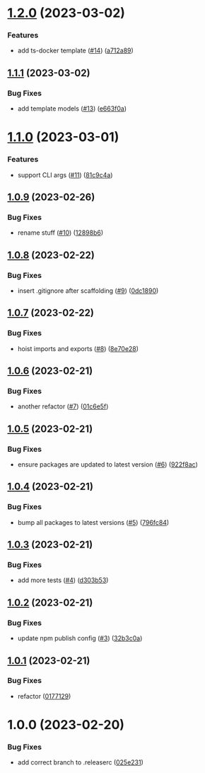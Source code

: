 # [1.2.0](https://github.com/lachiejames/generate-project/compare/v1.1.1...v1.2.0) (2023-03-02)


### Features

* add ts-docker template ([#14](https://github.com/lachiejames/generate-project/issues/14)) ([a712a89](https://github.com/lachiejames/generate-project/commit/a712a89b3c8392ae1c0d74022e120c4295fa07a4))

## [1.1.1](https://github.com/lachiejames/generate-project/compare/v1.1.0...v1.1.1) (2023-03-02)


### Bug Fixes

* add template models ([#13](https://github.com/lachiejames/generate-project/issues/13)) ([e663f0a](https://github.com/lachiejames/generate-project/commit/e663f0a1db962310111b5dcd122195d70a9516b1))

# [1.1.0](https://github.com/lachiejames/generate-project/compare/v1.0.9...v1.1.0) (2023-03-01)


### Features

* support CLI args ([#11](https://github.com/lachiejames/generate-project/issues/11)) ([81c9c4a](https://github.com/lachiejames/generate-project/commit/81c9c4a9eb43d4b50f758c4731b4b3a1ad7fd1ee))

## [1.0.9](https://github.com/lachiejames/generate-project/compare/v1.0.8...v1.0.9) (2023-02-26)


### Bug Fixes

* rename stuff ([#10](https://github.com/lachiejames/generate-project/issues/10)) ([12898b6](https://github.com/lachiejames/generate-project/commit/12898b6168e3ae4e22c6b73e755f8675c72c533c))

## [1.0.8](https://github.com/lachiejames/generate-project/compare/v1.0.7...v1.0.8) (2023-02-22)


### Bug Fixes

* insert .gitignore after scaffolding ([#9](https://github.com/lachiejames/generate-project/issues/9)) ([0dc1890](https://github.com/lachiejames/generate-project/commit/0dc1890758f33ed80cf58279a879134a0a9b1e7a))

## [1.0.7](https://github.com/lachiejames/generate-project/compare/v1.0.6...v1.0.7) (2023-02-22)


### Bug Fixes

* hoist imports and exports ([#8](https://github.com/lachiejames/generate-project/issues/8)) ([8e70e28](https://github.com/lachiejames/generate-project/commit/8e70e280e59bb5e83be17bcf0e141a817f1cfb34))

## [1.0.6](https://github.com/lachiejames/generate-project/compare/v1.0.5...v1.0.6) (2023-02-21)


### Bug Fixes

* another refactor ([#7](https://github.com/lachiejames/generate-project/issues/7)) ([01c6e5f](https://github.com/lachiejames/generate-project/commit/01c6e5fcf7e56c9871c2da220be9227418a77cc8))

## [1.0.5](https://github.com/lachiejames/generate-project/compare/v1.0.4...v1.0.5) (2023-02-21)


### Bug Fixes

* ensure packages are updated to latest version ([#6](https://github.com/lachiejames/generate-project/issues/6)) ([922f8ac](https://github.com/lachiejames/generate-project/commit/922f8aca6b7220f2ccbb25b06b72d361274b424c))

## [1.0.4](https://github.com/lachiejames/generate-project/compare/v1.0.3...v1.0.4) (2023-02-21)


### Bug Fixes

* bump all packages to latest versions ([#5](https://github.com/lachiejames/generate-project/issues/5)) ([796fc84](https://github.com/lachiejames/generate-project/commit/796fc84012b76c58f6db02ae8f25c37b35cd7335))

## [1.0.3](https://github.com/lachiejames/generate-project/compare/v1.0.2...v1.0.3) (2023-02-21)


### Bug Fixes

* add more tests ([#4](https://github.com/lachiejames/generate-project/issues/4)) ([d303b53](https://github.com/lachiejames/generate-project/commit/d303b53496d322d9b0751e96a7079e5764ec97ec))

## [1.0.2](https://github.com/lachiejames/generate-project/compare/v1.0.1...v1.0.2) (2023-02-21)


### Bug Fixes

* update npm publish config ([#3](https://github.com/lachiejames/generate-project/issues/3)) ([32b3c0a](https://github.com/lachiejames/generate-project/commit/32b3c0ac5bc7af98dea91d3a68142b4e07c3e1e0))

## [1.0.1](https://github.com/lachiejames/generate-project/compare/v1.0.0...v1.0.1) (2023-02-21)


### Bug Fixes

* refactor ([0177129](https://github.com/lachiejames/generate-project/commit/01771298b9659abc2f41abbb07f79ba3191cb892))

# 1.0.0 (2023-02-20)


### Bug Fixes

* add correct branch to .releaserc ([025e231](https://github.com/lachiejames/generate-project/commit/025e23117c3aa924a409e45d1155e7b6ad3abecd))
